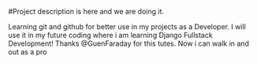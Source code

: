 #Project description is here and we are doing it.

Learning git and github for better use in my projects as a Developer.
I will use it in my future coding where i am learning Django Fullstack Development!
Thanks @GuenFaraday for this tutes.
Now i can walk in and out as a pro